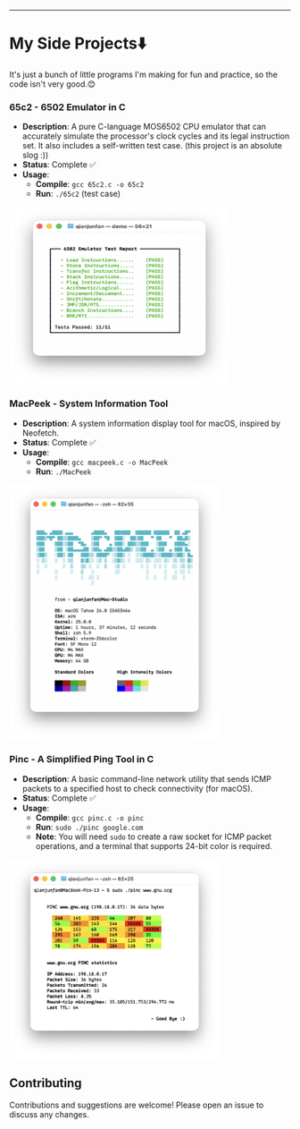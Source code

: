 ***
# My Side Projects⬇️

It's just a bunch of little programs I'm making for fun and practice, so the code isn't very good.😊

### 65c2 - 6502 Emulator in C
* **Description**: A pure C-language MOS6502 CPU emulator that can accurately simulate the processor's clock cycles and its legal instruction set. It also includes a self-written test case. (this project is an absolute slog :))
* **Status**: Complete ✅
* **Usage**:
    * **Compile**: `gcc 65c2.c -o 65c2`
    * **Run**: `./65c2` (test case)
   
<img src="pic/65c2.png" width="394" height="317" alt="screenshot">

### MacPeek - System Information Tool
* **Description**: A system information display tool for macOS, inspired by Neofetch.
* **Status**: Complete ✅
* **Usage**:
    * **Compile**: `gcc macpeek.c -o MacPeek`
    * **Run**: `./MacPeek`

<img src="pic/MacPeek.png" width="377" height="457" alt="screenshot">

### Pinc - A Simplified Ping Tool in C
* **Description**: A basic command-line network utility that sends ICMP packets to a specified host to check connectivity (for macOS).
* **Status**: Complete ✅
* **Usage**:
    * **Compile**: `gcc pinc.c -o pinc`
    * **Run**: `sudo ./pinc google.com`
    * **Note**: You will need `sudo` to create a raw socket for ICMP packet operations, and a terminal that supports 24-bit color is required.

<img src="pic/Pinc.png" width="377" height="357" alt="screenshot">

## Contributing
Contributions and suggestions are welcome! Please open an issue to discuss any changes.
